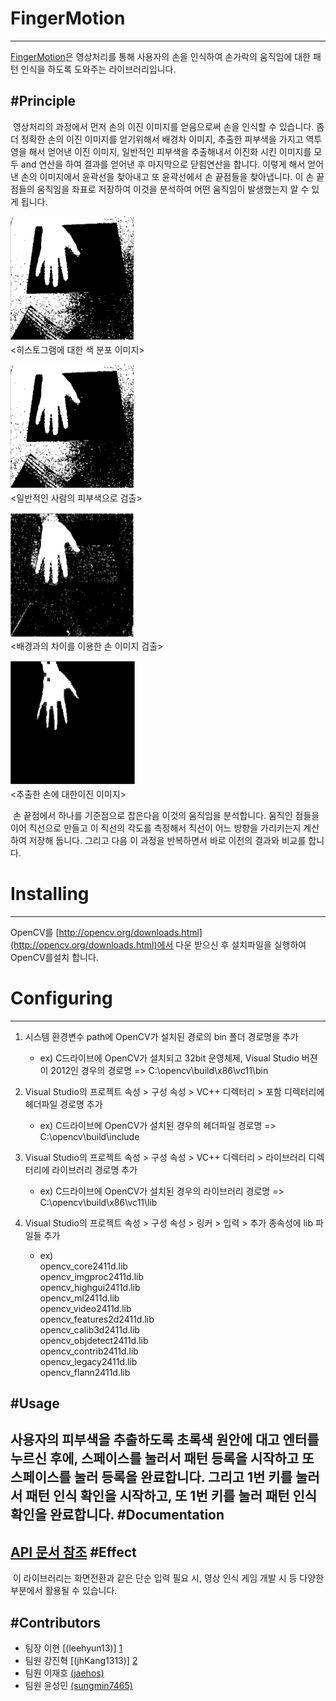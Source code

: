 # FingerMotion
---
[FingerMotion](https://github.com/SerendipityFingerMotion/FingerMotion/)은 영상처리를 통해 사용자의 손을 인식하여 손가락의 움직임에 대한 패턴 인식을 하도록 도와주는 라이브러리입니다.


#Principle
---
&nbsp;영상처리의 과정에서 먼저 손의 이진 이미지를 얻음으로써 손을 인식할 수 있습니다. 좀 더 정확한 손의 이진 이미지를 얻기위해서 배경차 이미지, 추출한 피부색을 가지고 역투영을 해서 얻어낸 이진 이미지, 일반적인 피부색을 추출해내서 이진화 시킨 이미지를 모두 and 연산을 하여 결과를 얻어낸 후 마지막으로 닫힘연산을 합니다. 이렇게 해서 얻어낸 손의 이미지에서 윤곽선을 찾아내고 또 윤곽선에서 손 끝점들을 찾아냅니다. 이 손 끝점들의 움직임을 좌표로 저장하여 이것을 분석하여 어떤 움직임이 발생했는지 알 수 있게 됩니다.

<img src="https://github.com/SerendipityFingerMotion/FingerMotion/blob/hyun13/KakaoTalk_20150625_082829928.png" width="200" height="200"><BR> <히스토그램에 대한 색 분포 이미지>

<img src="https://github.com/SerendipityFingerMotion/FingerMotion/blob/hyun13/KakaoTalk_20150625_082829928.png" width="200" height="200"><BR> <일반적인 사람의 피부색으로 검출>

<img src="https://github.com/SerendipityFingerMotion/FingerMotion/blob/hyun13/KakaoTalk_20150625_082842188.png" width="200" height="200"><BR> <배경과의 차이를 이용한 손 이미지 검출>

<img src="https://github.com/SerendipityFingerMotion/FingerMotion/blob/hyun13/KakaoTalk_20150625_082848138.png" width="200" height="200"><BR> <추출한 손에 대한이진 이미지>


&nbsp;손 끝점에서 하나를 기준점으로 잡은다음 이것의 움직임을 분석합니다. 움직인 점들을 이어 직선으로 만들고 이 직선의 각도를 측정해서 직선이 어느 방향을 가리키는지 계산하여 저장해 둡니다. 그리고 다음 이 과정을 반복하면서 바로 이전의 결과와 비교를 합니다.

# Installing
---
OpenCV를 [http://opencv.org/downloads.html](http://opencv.org/downloads.html)에서 다운 받으신 후 설치파일을 실행하여 OpenCV를설치 합니다.
# Configuring
---
1. 시스템 환경변수 path에 OpenCV가 설치된 경로의 bin 폴더 경로명을 추가
    - ex) C드라이브에 OpenCV가 설치되고 32bit 운영체제, Visual Studio 버젼이 2012인 경우의 경로명 => C:\opencv\build\x86\vc11\bin

2. Visual Studio의 프로젝트 속성 > 구성 속성 > VC++ 디렉터리 > 포함 디렉터리에 헤더파일 경로명 추가
    - ex) C드라이브에 OpenCV가 설치된 경우의 헤더파일 경로명 => C:\opencv\build\include

3. Visual Studio의 프로젝트 속성 > 구성 속성 > VC++ 디렉터리 > 라이브러리 디렉터리에 라이브러리 경로명 추가
    - ex) C드라이브에 OpenCV가 설치된 경우의 라이브러리 경로명 => C:\opencv\build\x86\vc11\lib

4. Visual Studio의 프로젝트 속성 > 구성 속성 > 링커 > 입력 > 추가 종속성에 lib 파일들 추가
    - ex)<BR>opencv_core2411d.lib<BR>opencv_imgproc2411d.lib<BR>opencv_highgui2411d.lib<BR>opencv_ml2411d.lib<BR>opencv_video2411d.lib<BR>opencv_features2d2411d.lib<BR>opencv_calib3d2411d.lib<BR>opencv_objdetect2411d.lib<BR>opencv_contrib2411d.lib<BR>opencv_legacy2411d.lib<BR>opencv_flann2411d.lib

#Usage
---
사용자의 피부색을 추출하도록 초록색 원안에 대고 엔터를 누르신 후에, 스페이스를 눌러서 패턴 등록을 시작하고 또 스페이스를 눌러 등록을 완료합니다. 그리고 1번 키를 눌러서 패턴 인식 확인을 시작하고, 또 1번 키를 눌러 패턴 인식 확인을 완료합니다.
#Documentation
---
[API 문서 참조](https://github.com/SerendipityFingerMotion/FingerMotion/blob/hyun13/api_v1.pdf)
#Effect
---
&nbsp;이 라이브러리는 화면전환과 같은 단순 입력 필요 시, 영상 인식 게임 개발 시 등 다양한 부분에서 활용될 수 있습니다.

#Contributors
---
* 팀장 이현 [(leehyun13)] [1]
* 팀원 강진혁 [(jhKang1313)] [2]
* 팀원 이재호 [(jaehos)][3]
* 팀원 윤성민 [(sungmin7465)][4]


[1]: https://github.com/leehyun13
[2]: https://github.com/jhKang1313
[3]: https://github.com/jaehos
[4]: https://github.com/sungmin7465

